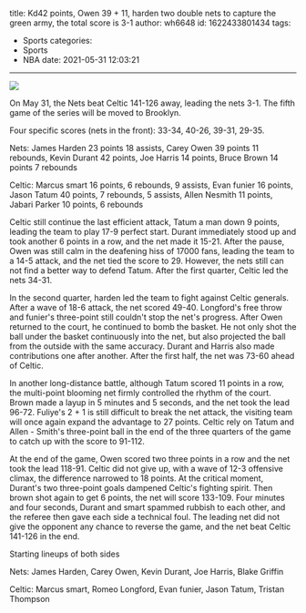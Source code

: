 title: Kd42 points, Owen 39 + 11, harden two double nets to capture the green army, the total score is 3-1
author: wh6648
id: 1622433801434
tags: 
- Sports
categories: 
- Sports
- NBA
date: 2021-05-31 12:03:21
---
![](https://p7.itc.cn/q_70/images01/20210531/d91d31e6718449d1b4b74153cf349a83.jpeg)


On May 31, the Nets beat Celtic 141-126 away, leading the nets 3-1. The fifth game of the series will be moved to Brooklyn.

Four specific scores (nets in the front): 33-34, 40-26, 39-31, 29-35.

Nets: James Harden 23 points 18 assists, Carey Owen 39 points 11 rebounds, Kevin Durant 42 points, Joe Harris 14 points, Bruce Brown 14 points 7 rebounds

Celtic: Marcus smart 16 points, 6 rebounds, 9 assists, Evan funier 16 points, Jason Tatum 40 points, 7 rebounds, 5 assists, Allen Nesmith 11 points, Jabari Parker 10 points, 6 rebounds

Celtic still continue the last efficient attack, Tatum a man down 9 points, leading the team to play 17-9 perfect start. Durant immediately stood up and took another 6 points in a row, and the net made it 15-21. After the pause, Owen was still calm in the deafening hiss of 17000 fans, leading the team to a 14-5 attack, and the net tied the score to 29. However, the nets still can not find a better way to defend Tatum. After the first quarter, Celtic led the nets 34-31.

In the second quarter, harden led the team to fight against Celtic generals. After a wave of 18-6 attack, the net scored 49-40. Longford's free throw and funier's three-point still couldn't stop the net's progress. After Owen returned to the court, he continued to bomb the basket. He not only shot the ball under the basket continuously into the net, but also projected the ball from the outside with the same accuracy. Durant and Harris also made contributions one after another. After the first half, the net was 73-60 ahead of Celtic.

In another long-distance battle, although Tatum scored 11 points in a row, the multi-point blooming net firmly controlled the rhythm of the court. Brown made a layup in 5 minutes and 5 seconds, and the net took the lead 96-72. Fuliye's 2 + 1 is still difficult to break the net attack, the visiting team will once again expand the advantage to 27 points. Celtic rely on Tatum and Allen - Smith's three-point ball in the end of the three quarters of the game to catch up with the score to 91-112.

At the end of the game, Owen scored two three points in a row and the net took the lead 118-91. Celtic did not give up, with a wave of 12-3 offensive climax, the difference narrowed to 18 points. At the critical moment, Durant's two three-point goals dampened Celtic's fighting spirit. Then brown shot again to get 6 points, the net will score 133-109. Four minutes and four seconds, Durant and smart spammed rubbish to each other, and the referee then gave each side a technical foul. The leading net did not give the opponent any chance to reverse the game, and the net beat Celtic 141-126 in the end.

Starting lineups of both sides

Nets: James Harden, Carey Owen, Kevin Durant, Joe Harris, Blake Griffin

Celtic: Marcus smart, Romeo Longford, Evan funier, Jason Tatum, Tristan Thompson

